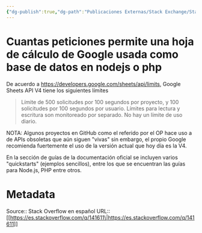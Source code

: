 ```yaml
---
{"dg-publish":true,"dg-path":"Publicaciones Externas/Stack Exchange/Stack Overflow en español/es.stackoverflow.com-141611.md","permalink":"/publicaciones-externas/stack-exchange/stack-overflow-en-espanol/es-stackoverflow-com-141611/","title":"Cuantas peticiones permite una hoja de cálculo de Google usada como base de datos en nodejs o php","hide":true,"noteIcon":"default","created":"2024-04-03T12:49:10.626-06:00","updated":"2024-04-05T16:43:53.080-06:00"}
---
```


# Cuantas peticiones permite una hoja de cálculo de Google usada como base de datos en nodejs o php

De acuerdo a https://developers.google.com/sheets/api/limits, Google Sheets API V4 tiene los siguientes límites

> Límite de 500 solicitudes por 100 segundos por proyecto, y 100 solicitudes por 100 segundos por usuario. Límites para lectura y escritura son monitoreado por separado. No hay un límite de uso diario.

NOTA: Algunos proyectos en GitHub como el referido por el OP hace uso a de APIs obsoletas que aún siguen "vivas" sin embargo, el propio Google recomienda fuertemente el uso de la versión actual que hoy día es la V4.

En la sección de guías de la documentación oficial se incluyen varios "quickstarts" (ejemplos sencillos), entre los que se encuentran las guías para Node.js, PHP entre otros.

# Metadata
Source:: Stack Overflow en español
URL:: [[https://es.stackoverflow.com/q/141611\|https://es.stackoverflow.com/q/141611]]

